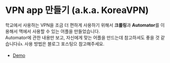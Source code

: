# VPN app 만들기 (a.k.a. KoreaVPN)

학교에서 사용하는 VPN을 조금 더 편하게 사용하기 위해서 **크롤링**과 **Automator**를 이용해서 맥에서 사용할 수 있는 어플을 만들었습니다.  
Automator에 관한 내용만 보고, 자신에게 맞는 어플을 만드는데 참고하셔도 좋을 것 같습니다👍. 
사용 방법은 블로그 포스팅으 참고해주세요.

- [Demo](https://www.youtube.com/watch?v=3k4CVnH2MwE)
